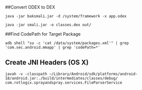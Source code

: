 ##Convert ODEX to DEX

```java -jar baksmali.jar -d /system/framework -x app.odex```

```java -jar smali.jar -o classes.dex out/```

##Find CodePath for Target Package

```adb shell "su -c 'cat /data/system/packages.xml'" | grep 'com.sec.android.mmapp' | grep 'codePath=*'```

## Create JNI Headers (OS X)
```
javah -v -classpath ~/Library/Android/sdk/platforms/android-18/android.jar:./build/intermediates/classes/debug/ com.rotlogix.sprayandspray.services.FileParserService
```
